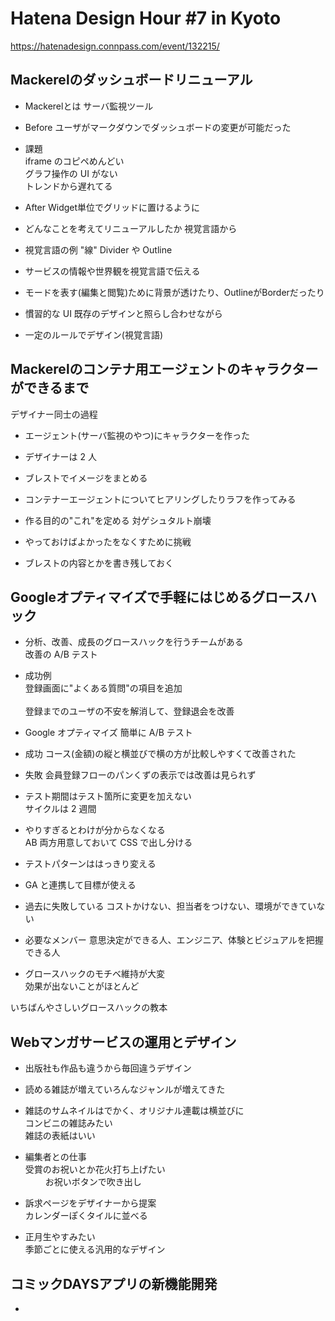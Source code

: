 # Hatena Design Hour #7 in Kyoto

https://hatenadesign.connpass.com/event/132215/


## Mackerelのダッシュボードリニューアル

- Mackerelとは
サーバ監視ツール

- Before
ユーザがマークダウンでダッシュボードの変更が可能だった

- 課題  
iframe のコピペめんどい <br />
グラフ操作の UI がない <br />
トレンドから遅れてる

- After
Widget単位でグリッドに置けるように  


- どんなことを考えてリニューアルしたか
視覚言語から

- 視覚言語の例 "線"
Divider や Outline  

- サービスの情報や世界観を視覚言語で伝える

- モードを表す(編集と閲覧)ために背景が透けたり、OutlineがBorderだったり

- 慣習的な UI 
既存のデザインと照らし合わせながら

- 一定のルールでデザイン(視覚言語)


## Mackerelのコンテナ用エージェントのキャラクターができるまで
デザイナー同士の過程

- エージェント(サーバ監視のやつ)にキャラクターを作った

- デザイナーは 2 人

- ブレストでイメージをまとめる

- コンテナーエージェントについてヒアリングしたりラフを作ってみる

- 作る目的の"これ"を定める
対ゲシュタルト崩壊

- やっておけばよかったをなくすために挑戦　　

- ブレストの内容とかを書き残しておく  

## Googleオプティマイズで手軽にはじめるグロースハック

- 分析、改善、成長のグロースハックを行うチームがある  
改善の A/B テスト  

- 成功例  
登録画面に"よくある質問"の項目を追加<br />  
登録までのユーザの不安を解消して、登録退会を改善  

- Google オプティマイズ
簡単に A/B テスト

- 成功
コース(金額)の縦と横並びで横の方が比較しやすくて改善された  

- 失敗
会員登録フローのパンくずの表示では改善は見られず  

- テスト期間はテスト箇所に変更を加えない  
サイクルは 2 週間  

- やりすぎるとわけが分からなくなる  
AB 両方用意しておいて CSS で出し分ける  

- テストパターンははっきり変える  

- GA と連携して目標が使える  

- 過去に失敗している
コストかけない、担当者をつけない、環境ができていない

- 必要なメンバー
意思決定ができる人、エンジニア、体験とビジュアルを把握できる人  

- グロースハックのモチベ維持が大変  
効果が出ないことがほとんど  

いちばんやさしいグロースハックの教本


## Webマンガサービスの運用とデザイン

- 出版社も作品も違うから毎回違うデザイン  

- 読める雑誌が増えていろんなジャンルが増えてきた  

- 雑誌のサムネイルはでかく、オリジナル連載は横並びに  
コンビニの雑誌みたい<br />
雑誌の表紙はいい  

- 編集者との仕事  
受賞のお祝いとか花火打ち上げたい <br />　　
お祝いボタンで吹き出し

- 訴求ページをデザイナーから提案  
カレンダーぽくタイルに並べる  

- 正月生やすみたい  
季節ごとに使える汎用的なデザイン  


## コミックDAYSアプリの新機能開発

- 
